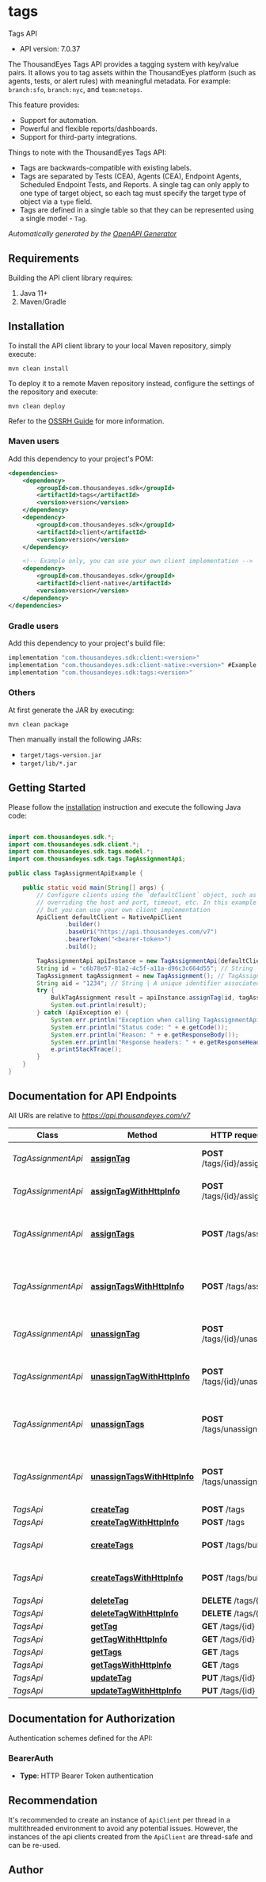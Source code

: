 # tags

Tags API

- API version: 7.0.37

The ThousandEyes Tags API provides a tagging system with key/value pairs. It allows you to tag assets within the ThousandEyes platform (such as agents, tests, or alert rules) with meaningful metadata. For example: `branch:sfo`, `branch:nyc`, and `team:netops`.

This feature provides:

* Support for automation.
* Powerful and flexible reports/dashboards.
* Support for third-party integrations.

Things to note with the ThousandEyes Tags API:

* Tags are backwards-compatible with existing labels.
* Tags are separated by Tests (CEA), Agents (CEA), Endpoint Agents, Scheduled Endpoint Tests, and Reports. A single tag can only apply to one type of target object, so each tag must specify the target type of object via a `type` field.
* Tags are defined in a single table so that they can be represented using a single model - `Tag`.



*Automatically generated by the [OpenAPI Generator](https://openapi-generator.tech)*

## Requirements

Building the API client library requires:

1. Java 11+
2. Maven/Gradle

## Installation

To install the API client library to your local Maven repository, simply execute:

```shell
mvn clean install
```

To deploy it to a remote Maven repository instead, configure the settings of the repository and execute:

```shell
mvn clean deploy
```

Refer to the [OSSRH Guide](http://central.sonatype.org/pages/ossrh-guide.html) for more information.

### Maven users

Add this dependency to your project's POM:

```xml
<dependencies>
    <dependency>
        <groupId>com.thousandeyes.sdk</groupId>
        <artifactId>tags</artifactId>
        <version>version</version>
    </dependency>
    <dependency>
        <groupId>com.thousandeyes.sdk</groupId>
        <artifactId>client</artifactId>
        <version>version</version>
    </dependency>

    <!-- Example only, you can use your own client implementation -->
    <dependency>
        <groupId>com.thousandeyes.sdk</groupId>
        <artifactId>client-native</artifactId>
        <version>version</version>
    </dependency>
</dependencies>

```

### Gradle users

Add this dependency to your project's build file:

```groovy
implementation "com.thousandeyes.sdk:client:<version>"
implementation "com.thousandeyes.sdk:client-native:<version>" #Example only, you can use your own client implementation
implementation "com.thousandeyes.sdk:tags:<version>"
```

### Others

At first generate the JAR by executing:

```shell
mvn clean package
```

Then manually install the following JARs:

- `target/tags-version.jar`
- `target/lib/*.jar`

## Getting Started

Please follow the [installation](#installation) instruction and execute the following Java code:

```java

import com.thousandeyes.sdk.*;
import com.thousandeyes.sdk.client.*;
import com.thousandeyes.sdk.tags.model.*;
import com.thousandeyes.sdk.tags.TagAssignmentApi;

public class TagAssignmentApiExample {

    public static void main(String[] args) {
        // Configure clients using the `defaultClient` object, such as
        // overriding the host and port, timeout, etc. In this example we are using the NativeApiClient
        // but you can use your own client implementation
        ApiClient defaultClient = NativeApiClient
                .builder()
                .baseUri("https://api.thousandeyes.com/v7")
                .bearerToken("<bearer-token>")
                .build();

        TagAssignmentApi apiInstance = new TagAssignmentApi(defaultClient);
        String id = "c6b78e57-81a2-4c5f-a11a-d96c3c664d55"; // String | Tag ID
        TagAssignment tagAssignment = new TagAssignment(); // TagAssignment | 
        String aid = "1234"; // String | A unique identifier associated with your account group. You can retrieve your `AccountGroupId` from the `/account-groups` endpoint. Note that you must be assigned to the target account group. Specifying this parameter without being assigned to the target account group will result in an error response.
        try {
            BulkTagAssignment result = apiInstance.assignTag(id, tagAssignment, aid);
            System.out.println(result);
        } catch (ApiException e) {
            System.err.println("Exception when calling TagAssignmentApi#assignTag");
            System.err.println("Status code: " + e.getCode());
            System.err.println("Reason: " + e.getResponseBody());
            System.err.println("Response headers: " + e.getResponseHeaders());
            e.printStackTrace();
        }
    }
}

```

## Documentation for API Endpoints

All URIs are relative to *https://api.thousandeyes.com/v7*

Class | Method | HTTP request | Description
------------ | ------------- | ------------- | -------------
*TagAssignmentApi* | [**assignTag**](docs/TagAssignmentApi.md#assignTag) | **POST** /tags/{id}/assign | Assign tag to multiple objects
*TagAssignmentApi* | [**assignTagWithHttpInfo**](docs/TagAssignmentApi.md#assignTagWithHttpInfo) | **POST** /tags/{id}/assign | Assign tag to multiple objects
*TagAssignmentApi* | [**assignTags**](docs/TagAssignmentApi.md#assignTags) | **POST** /tags/assign | Assign multiple tags to multiple objects
*TagAssignmentApi* | [**assignTagsWithHttpInfo**](docs/TagAssignmentApi.md#assignTagsWithHttpInfo) | **POST** /tags/assign | Assign multiple tags to multiple objects
*TagAssignmentApi* | [**unassignTag**](docs/TagAssignmentApi.md#unassignTag) | **POST** /tags/{id}/unassign | Remove tag from multiple objects
*TagAssignmentApi* | [**unassignTagWithHttpInfo**](docs/TagAssignmentApi.md#unassignTagWithHttpInfo) | **POST** /tags/{id}/unassign | Remove tag from multiple objects
*TagAssignmentApi* | [**unassignTags**](docs/TagAssignmentApi.md#unassignTags) | **POST** /tags/unassign | Remove multiple tags from multiple objects
*TagAssignmentApi* | [**unassignTagsWithHttpInfo**](docs/TagAssignmentApi.md#unassignTagsWithHttpInfo) | **POST** /tags/unassign | Remove multiple tags from multiple objects
*TagsApi* | [**createTag**](docs/TagsApi.md#createTag) | **POST** /tags | Create tag
*TagsApi* | [**createTagWithHttpInfo**](docs/TagsApi.md#createTagWithHttpInfo) | **POST** /tags | Create tag
*TagsApi* | [**createTags**](docs/TagsApi.md#createTags) | **POST** /tags/bulk | Create multiple tags
*TagsApi* | [**createTagsWithHttpInfo**](docs/TagsApi.md#createTagsWithHttpInfo) | **POST** /tags/bulk | Create multiple tags
*TagsApi* | [**deleteTag**](docs/TagsApi.md#deleteTag) | **DELETE** /tags/{id} | Delete tag
*TagsApi* | [**deleteTagWithHttpInfo**](docs/TagsApi.md#deleteTagWithHttpInfo) | **DELETE** /tags/{id} | Delete tag
*TagsApi* | [**getTag**](docs/TagsApi.md#getTag) | **GET** /tags/{id} | Retrieve tag
*TagsApi* | [**getTagWithHttpInfo**](docs/TagsApi.md#getTagWithHttpInfo) | **GET** /tags/{id} | Retrieve tag
*TagsApi* | [**getTags**](docs/TagsApi.md#getTags) | **GET** /tags | List tags
*TagsApi* | [**getTagsWithHttpInfo**](docs/TagsApi.md#getTagsWithHttpInfo) | **GET** /tags | List tags
*TagsApi* | [**updateTag**](docs/TagsApi.md#updateTag) | **PUT** /tags/{id} | Update tag
*TagsApi* | [**updateTagWithHttpInfo**](docs/TagsApi.md#updateTagWithHttpInfo) | **PUT** /tags/{id} | Update tag


<a id="documentation-for-authorization"></a>
## Documentation for Authorization


Authentication schemes defined for the API:
<a id="BearerAuth"></a>
### BearerAuth


- **Type**: HTTP Bearer Token authentication


## Recommendation

It's recommended to create an instance of `ApiClient` per thread in a multithreaded environment to avoid any potential issues.
However, the instances of the api clients created from the `ApiClient` are thread-safe and can be re-used.

## Author



